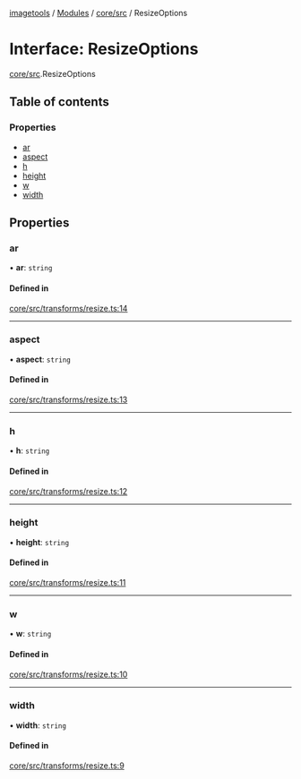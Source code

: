 [imagetools](../README.md) / [Modules](../modules.md) / [core/src](../modules/core_src.md) / ResizeOptions

# Interface: ResizeOptions

[core/src](../modules/core_src.md).ResizeOptions

## Table of contents

### Properties

- [ar](core_src.ResizeOptions.md#ar)
- [aspect](core_src.ResizeOptions.md#aspect)
- [h](core_src.ResizeOptions.md#h)
- [height](core_src.ResizeOptions.md#height)
- [w](core_src.ResizeOptions.md#w)
- [width](core_src.ResizeOptions.md#width)

## Properties

### ar

• **ar**: `string`

#### Defined in

[core/src/transforms/resize.ts:14](https://github.com/JonasKruckenberg/imagetools/blob/04cb552/packages/core/src/transforms/resize.ts#L14)

___

### aspect

• **aspect**: `string`

#### Defined in

[core/src/transforms/resize.ts:13](https://github.com/JonasKruckenberg/imagetools/blob/04cb552/packages/core/src/transforms/resize.ts#L13)

___

### h

• **h**: `string`

#### Defined in

[core/src/transforms/resize.ts:12](https://github.com/JonasKruckenberg/imagetools/blob/04cb552/packages/core/src/transforms/resize.ts#L12)

___

### height

• **height**: `string`

#### Defined in

[core/src/transforms/resize.ts:11](https://github.com/JonasKruckenberg/imagetools/blob/04cb552/packages/core/src/transforms/resize.ts#L11)

___

### w

• **w**: `string`

#### Defined in

[core/src/transforms/resize.ts:10](https://github.com/JonasKruckenberg/imagetools/blob/04cb552/packages/core/src/transforms/resize.ts#L10)

___

### width

• **width**: `string`

#### Defined in

[core/src/transforms/resize.ts:9](https://github.com/JonasKruckenberg/imagetools/blob/04cb552/packages/core/src/transforms/resize.ts#L9)
